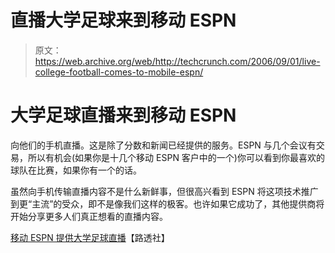 # 直播大学足球来到移动 ESPN

> 原文：<https://web.archive.org/web/http://techcrunch.com/2006/09/01/live-college-football-comes-to-mobile-espn/>

# 大学足球直播来到移动 ESPN

向他们的手机直播。这是除了分数和新闻已经提供的服务。ESPN 与几个会议有交易，所以有机会(如果你是十几个移动 ESPN 客户中的一个)你可以看到你最喜欢的球队在比赛，如果你有一个的话。

虽然向手机传输直播内容不是什么新鲜事，但很高兴看到 ESPN 将这项技术推广到更“主流”的受众，即不是像我们这样的极客。也许如果它成功了，其他提供商将开始分享更多人们真正想看的直播内容。

[移动 ESPN 提供大学足球直播](https://web.archive.org/web/20201204182913/http://today.reuters.com/news/articlenews.aspx?type=entertainmentNews&storyID=2006-08-31T064942Z_01_N31232309_RTRUKOC_0_US-ESPN.xml&archived=False)【路透社】